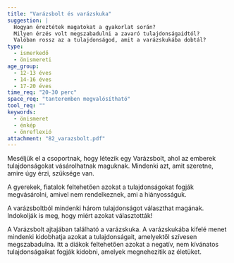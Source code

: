 ```yaml
---
title: "Varázsbolt és varázskuka"
suggestion: | 
  Hogyan éreztétek magatokat a gyakorlat során? 
  Milyen érzés volt megszabadulni a zavaró tulajdonságaidtól?
  Valóban rossz az a tulajdonságod, amit a varázskukába dobtál?
type:
  - ismerkedő
  - önismereti
age_group:
  - 12-13 éves
  - 14-16 éves
  - 17-20 éves
time_req: "20-30 perc"
space_req: "tanteremben megvalósítható"
tool_req: ""
keywords: 
  - önismeret
  - énkép
  - önreflexió
attachment: "82_varazsbolt.pdf"
---
```


Meséljük el a csoportnak, hogy létezik egy Varázsbolt, ahol az emberek tulajdonságokat vásárolhatnak maguknak. Mindenki azt, amit szeretne, amire úgy érzi, szüksége van.

A gyerekek, fiatalok feltehetően azokat a tulajdonságokat fogják megvásárolni, amivel nem rendelkeznek, ami a hiányosságuk.

A varázsboltból mindenki három tulajdonságot választhat magának. Indokolják is meg, hogy miért azokat választották!

A Varázsbolt ajtajában található a varázskuka. A varázskukába kifelé menet mindenki kidobhatja azokat a tulajdonságait, amelyektől szívesen megszabadulna. Itt a diákok feltehetően azokat a negatív, nem kívánatos tulajdonságaikat fogják kidobni, amelyek megnehezítik az életüket.
  
  
